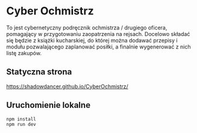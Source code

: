 # Cyber Ochmistrz
To jest cybernetyczny podręcznik ochmistrza / drugiego oficera, pomagający w przygotowaniu zaopatrzenia na rejsach.
Docelowo składać się będzie z książki kucharskiej, do której można dodawać przepisy i modułu pozwalającego zaplanować posiłki, a finalnie wygenerować z nich listę zakupów.

## Statyczna strona

https://shadowdancer.github.io/CyberOchmistrz/

## Uruchomienie lokalne

```
npm install
npm run dev
```